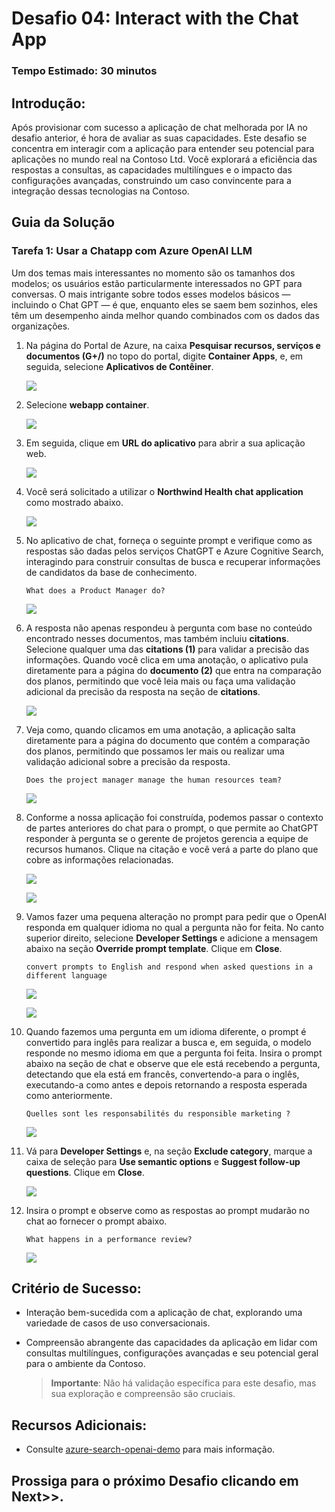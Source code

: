 # Desafio 04: Interact with the Chat App

### Tempo Estimado: 30 minutos

## Introdução:

Após provisionar com sucesso a aplicação de chat melhorada por IA no desafio anterior, é hora de avaliar as suas capacidades. Este desafio se concentra em interagir com a aplicação para entender seu potencial para aplicações no mundo real na Contoso Ltd. Você explorará a eficiência das respostas a consultas, as capacidades multilíngues e o impacto das configurações avançadas, construindo um caso convincente para a integração dessas tecnologias na Contoso.

## Guia da Solução

### Tarefa 1: Usar a Chatapp com Azure OpenAI LLM

Um dos temas mais interessantes no momento são os tamanhos dos modelos; os usuários estão particularmente interessados no GPT para conversas. O mais intrigante sobre todos esses modelos básicos — incluindo o Chat GPT — é que, enquanto eles se saem bem sozinhos, eles têm um desempenho ainda melhor quando combinados com os dados das organizações.

1. Na página do Portal de Azure, na caixa **Pesquisar recursos, serviços e documentos (G+/)** no topo do portal, digite **Container Apps**, e, em seguida, selecione **Aplicativos de Contêiner**.

   ![](../media/imag06.png)

1. Selecione **webapp container**.

   ![](../media/imag07.png)
      
1. Em seguida, clique em **URL do aplicativo** para abrir a sua aplicação web.

   ![](../media/imag08.png)
   
1. Você será solicitado a utilizar o **Northwind Health chat application** como mostrado abaixo. 

   ![](../media/lab03-04.png)

1. No aplicativo de chat, forneça o seguinte prompt e verifique como as respostas são dadas pelos serviços ChatGPT e Azure Cognitive Search, interagindo para construir consultas de busca e recuperar informações de candidatos da base de conhecimento.

   ```
   What does a Product Manager do?
   ```

   ![](../media/Active-image115.png)

1. A resposta não apenas respondeu à pergunta com base no conteúdo encontrado nesses documentos, mas também incluiu **citations**. Selecione qualquer uma das **citations (1)** para validar a precisão das informações. Quando você clica em uma anotação, o aplicativo pula diretamente para a página do **documento (2)** que entra na comparação dos planos, permitindo que você leia mais ou faça uma validação adicional da precisão da resposta na seção de **citations**.

   ![](../media/Active-image116.png)

1. Veja como, quando clicamos em uma anotação, a aplicação salta diretamente para a página do documento que contém a comparação dos planos, permitindo que possamos ler mais ou realizar uma validação adicional sobre a precisão da resposta.

   ```
   Does the project manager manage the human resources team?
   ```
   
   ![](../media/3-6.png)

1. Conforme a nossa aplicação foi construída, podemos passar o contexto de partes anteriores do chat para o prompt, o que permite ao ChatGPT responder à pergunta se o gerente de projetos gerencia a equipe de recursos humanos. Clique na citação e você verá a parte do plano que cobre as informações relacionadas.

   ![](../media/3-6.1.png)
   
   ![](../media/3-7.png)

1. Vamos fazer uma pequena alteração no prompt para pedir que o OpenAI responda em qualquer idioma no qual a pergunta não for feita. No canto superior direito, selecione  **Developer Settings** e adicione a mensagem abaixo na seção **Override prompt template**. Clique em **Close**.

      ```
      convert prompts to English and respond when asked questions in a different language
      ```

      ![](../media/Active-image117.png)
   
      ![](../media/Active-image118.png)

1. Quando fazemos uma pergunta em um idioma diferente, o prompt é convertido para inglês para realizar a busca e, em seguida, o modelo responde no mesmo idioma em que a pergunta foi feita. Insira o prompt abaixo na seção de chat e observe que ele está recebendo a pergunta, detectando que ela está em francês, convertendo-a para o inglês, executando-a como antes e depois retornando a resposta esperada como anteriormente.

   ```
   Quelles sont les responsabilités du responsible marketing ?
   ```

   ![](../media/3-8.png)

1. Vá para **Developer Settings** e, na seção **Exclude category**, marque a caixa de seleção para **Use semantic options** e **Suggest follow-up questions**. Clique em **Close**.

   ![](../media/Active-image119.png)

1. Insira o prompt e observe como as respostas ao prompt mudarão no chat ao fornecer o prompt abaixo.

   ```
   What happens in a performance review?
   ```

   ![](../media/3-10.png)

## Critério de Sucesso:
  - Interação bem-sucedida com a aplicação de chat, explorando uma variedade de casos de uso conversacionais.
  - Compreensão abrangente das capacidades da aplicação em lidar com consultas multilíngues, configurações avançadas e seu potencial geral para o ambiente da Contoso.
     
    > **Importante**: Não há validação específica para este desafio, mas sua exploração e compreensão são cruciais.


## Recursos Adicionais:

- Consulte  [azure-search-openai-demo](https://github.com/Azure-Samples/azure-search-openai-demo) para mais informação.

## Prossiga para o próximo Desafio clicando em **Next**>>.
